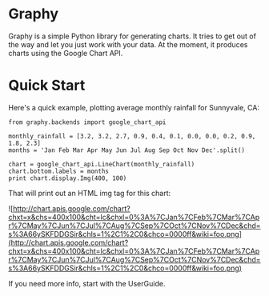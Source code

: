 # Graphy #
Graphy is a simple Python library for generating charts. It tries to get out of the way and let you just work with your data. At the moment, it produces charts using the Google Chart API.

# Quick Start #
Here's a quick example, plotting average monthly rainfall for Sunnyvale, CA:
```
from graphy.backends import google_chart_api

monthly_rainfall = [3.2, 3.2, 2.7, 0.9, 0.4, 0.1, 0.0, 0.0, 0.2, 0.9, 1.8, 2.3]
months = 'Jan Feb Mar Apr May Jun Jul Aug Sep Oct Nov Dec'.split()

chart = google_chart_api.LineChart(monthly_rainfall)
chart.bottom.labels = months
print chart.display.Img(400, 100)
```

That will print out an HTML img tag for this chart:

![http://chart.apis.google.com/chart?chxt=x&chs=400x100&cht=lc&chxl=0%3A%7CJan%7CFeb%7CMar%7CApr%7CMay%7CJun%7CJul%7CAug%7CSep%7COct%7CNov%7CDec&chd=s%3A66ySKFDDGSir&chls=1%2C1%2C0&chco=0000ff&wiki=foo.png](http://chart.apis.google.com/chart?chxt=x&chs=400x100&cht=lc&chxl=0%3A%7CJan%7CFeb%7CMar%7CApr%7CMay%7CJun%7CJul%7CAug%7CSep%7COct%7CNov%7CDec&chd=s%3A66ySKFDDGSir&chls=1%2C1%2C0&chco=0000ff&wiki=foo.png)

If you need more info, start with the UserGuide.